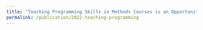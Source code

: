 ```yaml
---
title: "Teaching Programming Skills in Methods Courses is an Opportunity, not a Burden"
permalink: /publication/2022-teaching-programming
---
```

